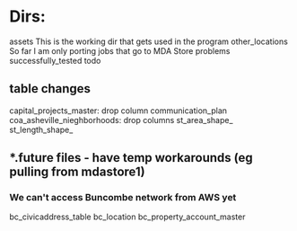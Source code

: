 # Dirs: 
assets                 This is the working dir that gets used in the program
other_locations        So far I am only porting jobs that go to MDA Store
problems               
successfully_tested
todo

## table changes
capital_projects_master: drop column communication_plan
coa_asheville_nieghborhoods: drop columns st_area_shape_ st_length_shape_

## *.future files - have temp workarounds (eg pulling from mdastore1)
### We can't access Buncombe network from AWS yet
bc_civicaddress_table
bc_location
bc_property_account_master

